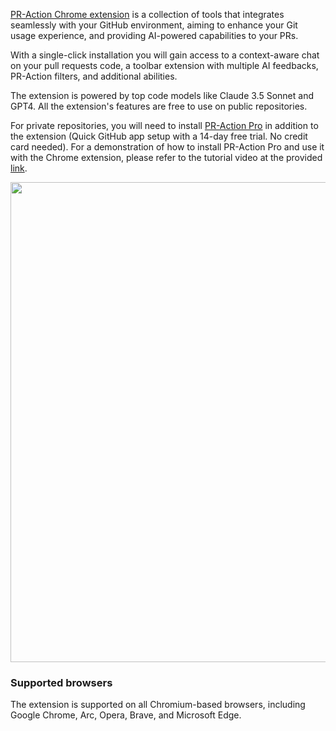 [PR-Action Chrome extension](https://chromewebstore.google.com/detail/pr-action-chrome-extension/ephlnjeghhogofkifjloamocljapahnl) is a collection of tools that integrates seamlessly with your GitHub environment, aiming to enhance your Git usage experience, and providing AI-powered capabilities to your PRs.

With a single-click installation you will gain access to a context-aware chat on your pull requests code, a toolbar extension with multiple AI feedbacks, PR-Action filters, and additional abilities.

The extension is powered by top code models like Claude 3.5 Sonnet and GPT4. All the extension's features are free to use on public repositories. 

For private repositories, you will need to install [PR-Action Pro](https://github.com/apps/khulnasoft-pr-action-pro) in addition to the extension  (Quick GitHub app setup with a 14-day free trial. No credit card needed).
For a demonstration of how to install PR-Action Pro and use it with the Chrome extension, please refer to the tutorial video at the provided [link](https://khulnasoft.com/images/pr_action/private_repos.mp4).

<img src="https://khulnasoft.com/images/pr_action/PR-ActionChat.gif" width="768">

### Supported browsers

The extension is supported on all Chromium-based browsers, including Google Chrome, Arc, Opera, Brave, and Microsoft Edge.

